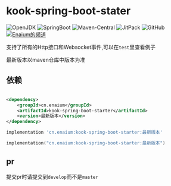 # kook-spring-boot-stater

![OpenJDK](https://img.shields.io/badge/OpenJDK-21-white?style=flat-square&logo=OpenJDK)
![SpringBoot](https://img.shields.io/badge/SpringBoot-3.4-green?style=flat-square&logo=SpringBoot)
![Maven-Central](https://img.shields.io/maven-central/v/cn.enaium/kook-spring-boot-starter?style=flat-square)
![JitPack](https://img.shields.io/jitpack/version/com.github.Enaium/kook-spring-boot-starter?style=flat-square)
![GitHub](https://img.shields.io/github/license/enaium/kook-spring-boot-starter?style=flat-square)
[![Enaium的频道](https://www.kookapp.cn/api/v3/badge/guild?style=0&guild_id=7057670786047912)](https://kook.top/YaP12f)

支持了所有的Http接口和Websocket事件,可以在`test`里查看例子

最新版本以maven仓库中版本为准

## 依赖

```xml

<dependency>
    <groupId>cn.enaium</groupId>
    <artifactId>kook-spring-boot-starter</artifactId>
    <version>最新版本</version>
</dependency>
```

```groovy
implementation 'cn.enaium:kook-spring-boot-starter:最新版本'
```

```kts
implementation("cn.enaium:kook-spring-boot-starter:最新版本")
```

## pr

提交pr时请提交到`develop`而不是`master`
